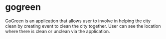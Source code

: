 # gogreen
GoGreen is an application that allows user to involve in helping the city clean by creating event to clean the city together. User can see the location where there is clean or unclean via the application.
